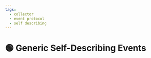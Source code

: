 ```yaml
---
tags:
  - collector
  - event protocol
  - self describing
---
```


# 🟢 Generic Self-Describing Events